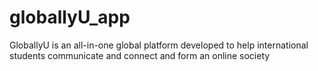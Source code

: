 # globallyU_app
GloballyU is an all-in-one global platform developed to help international students communicate and connect and form an online society
